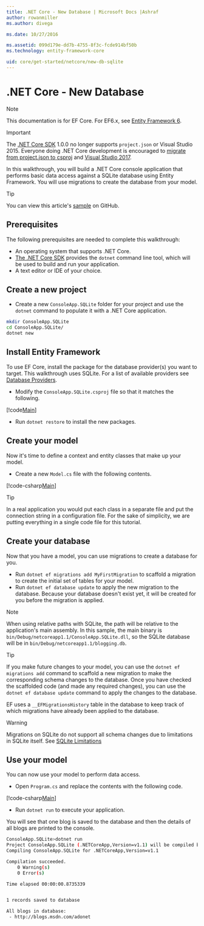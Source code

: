 ```yaml
---
title: .NET Core - New Database | Microsoft Docs |Ashraf
author: rowanmiller
ms.author: divega

ms.date: 10/27/2016

ms.assetid: 099d179e-dd7b-4755-8f3c-fcde914bf50b
ms.technology: entity-framework-core

uid: core/get-started/netcore/new-db-sqlite
---
```


# .NET Core - New Database

> [!NOTE]
> This documentation is for EF Core. For EF6.x, see [Entity Framework 6](../../../ef6/index.md).

> [!IMPORTANT]
> The [.NET Core SDK](https://www.microsoft.com/net/download/core) 1.0.0 no longer supports `project.json` or Visual Studio 2015. Everyone doing .NET Core development is encouraged to [migrate from project.json to csproj](https://docs.microsoft.com/dotnet/articles/core/migration/) and [Visual Studio 2017](https://www.visualstudio.com/downloads/).

In this walkthrough, you will build a .NET Core console application that performs basic data access against a SQLite database using Entity Framework. You will use migrations to create the database from your model.

> [!TIP]
> You can view this article's [sample](https://github.com/aspnet/EntityFramework.Docs/tree/master/samples/core/GetStarted/NetCore/ConsoleApp.SQLite) on GitHub.

## Prerequisites

The following prerequisites are needed to complete this walkthrough:
* An operating system that supports .NET Core.
* [The .NET Core SDK](https://www.microsoft.com/net/core) provides the `dotnet` command line tool, which will be used to build and run your application.
* A text editor or IDE of your choice.

## Create a new project

* Create a new `ConsoleApp.SQLite` folder for your project and use the `dotnet` command to populate it with a .NET Core application.

```bash
mkdir ConsoleApp.SQLite
cd ConsoleApp.SQLite/
dotnet new
```

## Install Entity Framework

To use EF Core, install the package for the database provider(s) you want to target. This walkthrough uses SQLite. For a list of available providers see [Database Providers](../../providers/index.md).

*  Modify the `ConsoleApp.SQLite.csproj` file so that it matches the following.

[!code[Main](../../../../samples/core/GetStarted/NetCore/ConsoleApp.SQLite/ConsoleApp.SQLite.csproj)]

*  Run `dotnet restore` to install the new packages.

## Create your model

Now it's time to define a context and entity classes that make up your model.

* Create a new `Model.cs` file with the following contents.

[!code-csharp[Main](../../../../samples/core/GetStarted/NetCore/ConsoleApp.SQLite/Model.cs)]

> [!TIP]
> In a real application you would put each class in a separate file and put the connection string in a configuration file. For the sake of simplicity, we are putting everything in a single code file for this tutorial.

## Create your database

Now that you have a model, you can use migrations to create a database for you.

* Run `dotnet ef migrations add MyFirstMigration` to scaffold a migration to create the initial set of tables for your model.
* Run `dotnet ef database update` to apply the new migration to the database. Because your database doesn't exist yet, it will be created for you before the migration is applied.

> [!NOTE]
> When using relative paths with SQLite, the path will be relative to the application's main assembly. In this sample, the main binary is `bin/Debug/netcoreapp1.1/ConsoleApp.SQLite.dll`, so the SQLite database will be in `bin/Debug/netcoreapp1.1/blogging.db`.

> [!TIP]
> If you make future changes to your model, you can use the `dotnet ef migrations add` command to scaffold a new migration to make the corresponding schema changes to the database. Once you have checked the scaffolded code (and made any required changes), you can use the `dotnet ef database update` command to apply the changes to the database.
>
>EF uses a `__EFMigrationsHistory` table in the database to keep track of which migrations have already been applied to the database.

> [!WARNING]
> Migrations on SQLite do not support all schema changes due to limitations in SQLite itself. See [SQLite Limitations](../../providers/sqlite/limitations.md)

## Use your model

You can now use your model to perform data access.

* Open `Program.cs` and replace the contents with the following code.

[!code-csharp[Main](../../../../samples/core/GetStarted/NetCore/ConsoleApp.SQLite/Program.cs)]

* Run `dotnet run` to execute your application.

You will see that one blog is saved to the database and then the details of all blogs are printed to the console.

```bash
ConsoleApp.SQLite>dotnet run
Project ConsoleApp.SQLite (.NETCoreApp,Version=v1.1) will be compiled because inputs were modified
Compiling ConsoleApp.SQLite for .NETCoreApp,Version=v1.1

Compilation succeeded.
    0 Warning(s)
    0 Error(s)

Time elapsed 00:00:00.8735339


1 records saved to database

All blogs in database:
 - http://blogs.msdn.com/adonet
```
